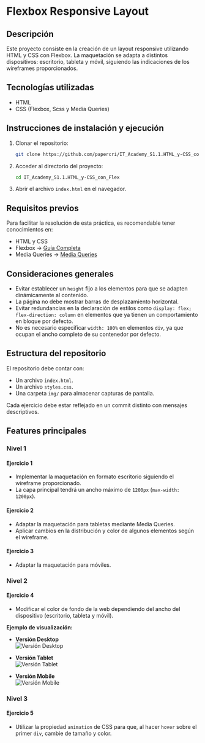 # Flexbox Responsive Layout

## Descripción

Este proyecto consiste en la creación de un layout responsive utilizando HTML y CSS con Flexbox. La maquetación se adapta a distintos dispositivos: escritorio, tableta y móvil, siguiendo las indicaciones de los wireframes proporcionados.

## Tecnologías utilizadas

- HTML
- CSS (Flexbox, Scss y Media Queries)

## Instrucciones de instalación y ejecución

1. Clonar el repositorio:
   ```sh
   git clone https://github.com/papercri/IT_Academy_S1.1.HTML_y-CSS_con_Flex.git
   ```
2. Acceder al directorio del proyecto:
   ```sh
   cd IT_Academy_S1.1.HTML_y-CSS_con_Flex
   ```
3. Abrir el archivo `index.html` en el navegador.

## Requisitos previos

Para facilitar la resolución de esta práctica, es recomendable tener conocimientos en:

- HTML y CSS
- Flexbox -> [Guía Completa](https://css-tricks.com/snippets/css/a-guide-to-flexbox/)
- Media Queries -> [Media Queries](https://developer.mozilla.org/en-US/docs/Web/CSS/Media_Queries/Using_media_queries)

## Consideraciones generales

- Evitar establecer un `height` fijo a los elementos para que se adapten dinámicamente al contenido.
- La página no debe mostrar barras de desplazamiento horizontal.
- Evitar redundancias en la declaración de estilos como `display: flex; flex-direction: column` en elementos que ya tienen un comportamiento en bloque por defecto.
- No es necesario especificar `width: 100%` en elementos `div`, ya que ocupan el ancho completo de su contenedor por defecto.

## Estructura del repositorio

El repositorio debe contar con:

- Un archivo `index.html`.
- Un archivo `styles.css`.
- Una carpeta `img/` para almacenar capturas de pantalla.

Cada ejercicio debe estar reflejado en un commit distinto con mensajes descriptivos.

## Features principales

### **Nivel 1**

#### **Ejercicio 1**

- Implementar la maquetación en formato escritorio siguiendo el wireframe proporcionado.
- La capa principal tendrá un ancho máximo de `1200px` (`max-width: 1200px`).

#### **Ejercicio 2**

- Adaptar la maquetación para tabletas mediante Media Queries.
- Aplicar cambios en la distribución y color de algunos elementos según el wireframe.

#### **Ejercicio 3**

- Adaptar la maquetación para móviles.

### **Nivel 2**

#### **Ejercicio 4**

- Modificar el color de fondo de la web dependiendo del ancho del dispositivo (escritorio, tableta y móvil).

**Ejemplo de visualización:**

- **Versión Desktop**  
  ![Versión Desktop](/img/desktop.jpg)

- **Versión Tablet**  
  ![Versión Tablet](/img/tablet.jpg)

- **Versión Mobile**  
  ![Versión Mobile](/img/mobile.jpg)

### **Nivel 3**

#### **Ejercicio 5**

- Utilizar la propiedad `animation` de CSS para que, al hacer `hover` sobre el primer `div`, cambie de tamaño y color.